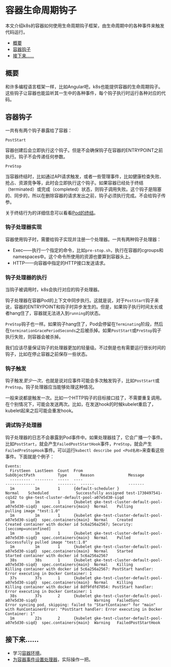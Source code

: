 # 容器生命周期钩子

本文介绍k8s的容器如何使用生命周期钩子框架，由生命周期中的各种事件来触发代码运行。

- [概要](#概要)
- [容器钩子](#容器钩子)
- [接下来……](#接下来)

## 概要

和许多编程语言框架一样，比如Angular吧，k8s也能提供容器的生命周期钩子。这些钩子让容器也能监听其一生中的各种事件，每个钩子执行时运行各种对应的代码。

## 容器钩子

一共有有两个钩子暴露给了容器：

```text
PostStart
```

容器创建后会立即执行这个钩子。但是不会确保钩子在容器的ENTRYPOINT之前执行。钩子不会传递任何参数。

```text
PreStop
```

当容器终结时，比如通过API请求触发，或者一些管理事件，比如健康检查失败、抢占、资源竞争等，此时会立即执行这个钩子。如果容器已经处于终结（terminated）或完成（completed）状态，则钩子调用失败。这个钩子是阻塞的、同步的，所以在删除容器的请求发出之前，钩子必须执行完成。不会给钩子传参。

关于终结行为的详细信息可以看看[Pod的终结]()。

### 钩子处理器实现

容器使用钩子时，需要给钩子实现并注册一个处理器。一共有两种钩子处理器：

- Exec——执行一个指定的命令，比如`pre-stop.sh`，执行在容器的cgroups和namespaces中。这个命令所使用的资源也要算到容器头上。
- HTTP——向容器中指定的HTTP接口发送请求。

### 钩子处理器的执行

当钩子被调用时，k8s会执行对应的钩子处理器。

钩子处理器在容器Pod的上下文中同步执行。这就是说，对于`PostStart`钩子来说，容器的ENTRYPOINT和钩子时异步发生的。但是，如果钩子执行时间太长或者hang住了，容器就无法进入到`running`的状态。

`PreStop`钩子也一样。如果钩子hang住了，Pod会停留在`Terminating`阶段，然后在`terminationGracePeriodSeconds`之后被杀掉。如果`PostStart`或`PreStop`钩子执行失败，则容器会被杀掉。

我们应该尽量保证钩子的处理器更加的轻量级。不过倒是也有需要运行很长时间的钩子，比如在停止容器之前保存一些状态。

### 钩子触发

钩子触发*至少一次*，也就是说对应事件可能会多次触发钩子，比如`PostStart`或`PreStop`。钩子处理器应当能够处理这种情况。

一般来说都是触发一次。比如一个HTTP钩子的目标接口挂了，不需要重复调用。在个别情况下，可能会发送两次。比如，在发送hook的时候kubelet重启了，kubelet起来之后可能会重发hook。

### 调试钩子处理器

钩子处理器的日志不会暴露到Pod事件中。如果处理器挂了，它会广播一个事件。比如`PostStart`，就会产生`FailedPostStartHook`事件，`PreStop`，就会产生`FailedPreStopHook`事件。可以运行`kubectl describe pod <Pod名称>`来查看这些事件。下面就是个例子：

```text
Events:
  FirstSeen  LastSeen  Count  From                                                   SubObjectPath          Type      Reason               Message
  ---------  --------  -----  ----                                                   -------------          --------  ------               -------
  1m         1m        1      {default-scheduler }                                                          Normal    Scheduled            Successfully assigned test-1730497541-cq1d2 to gke-test-cluster-default-pool-a07e5d30-siqd
  1m         1m        1      {kubelet gke-test-cluster-default-pool-a07e5d30-siqd}  spec.containers{main}  Normal    Pulling              pulling image "test:1.0"
  1m         1m        1      {kubelet gke-test-cluster-default-pool-a07e5d30-siqd}  spec.containers{main}  Normal    Created              Created container with docker id 5c6a256a2567; Security:[seccomp=unconfined]
  1m         1m        1      {kubelet gke-test-cluster-default-pool-a07e5d30-siqd}  spec.containers{main}  Normal    Pulled               Successfully pulled image "test:1.0"
  1m         1m        1      {kubelet gke-test-cluster-default-pool-a07e5d30-siqd}  spec.containers{main}  Normal    Started              Started container with docker id 5c6a256a2567
  38s        38s       1      {kubelet gke-test-cluster-default-pool-a07e5d30-siqd}  spec.containers{main}  Normal    Killing              Killing container with docker id 5c6a256a2567: PostStart handler: Error executing in Docker Container: 1
  37s        37s       1      {kubelet gke-test-cluster-default-pool-a07e5d30-siqd}  spec.containers{main}  Normal    Killing              Killing container with docker id 8df9fdfd7054: PostStart handler: Error executing in Docker Container: 1
  38s        37s       2      {kubelet gke-test-cluster-default-pool-a07e5d30-siqd}                         Warning   FailedSync           Error syncing pod, skipping: failed to "StartContainer" for "main" with RunContainerError: "PostStart handler: Error executing in Docker Container: 1"
  1m         22s       2      {kubelet gke-test-cluster-default-pool-a07e5d30-siqd}  spec.containers{main}  Warning   FailedPostStartHook
```

## 接下来……

- 学习[容器环境](容器环境.md)。
- [为容器事件设置处理器]()，实际操作一把。